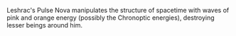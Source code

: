 Leshrac's  Pulse Nova manipulates the structure of spacetime with waves of pink and orange energy (possibly the Chronoptic energies), destroying lesser beings around him.
